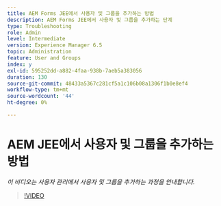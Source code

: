 ```yaml
---
title: AEM Forms JEE에서 사용자 및 그룹을 추가하는 방법
description: AEM Forms JEE에서 사용자 및 그룹을 추가하는 단계
type: Troubleshooting
role: Admin
level: Intermediate
version: Experience Manager 6.5
topic: Administration
feature: User and Groups
index: y
exl-id: 595252dd-a882-4faa-938b-7aeb5a383056
duration: 130
source-git-commit: 48433a5367c281cf5a1c106b08a1306f1b0e8ef4
workflow-type: tm+mt
source-wordcount: '44'
ht-degree: 0%

---
```


# AEM JEE에서 사용자 및 그룹을 추가하는 방법

*이 비디오는 사용자 관리에서 사용자 및 그룹을 추가하는 과정을 안내합니다.*

>[!VIDEO](https://video.tv.adobe.com/v/335485?quality=12&learn=on)

